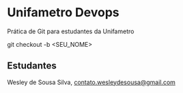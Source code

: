# Unifametro Devops

Prática de Git para estudantes da Unifametro

git checkout -b <SEU_NOME>

## Estudantes
Wesley de Sousa Silva, contato.wesleydesousa@gmail.com
